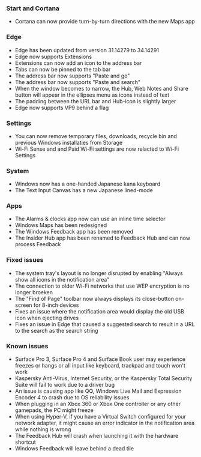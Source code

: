 ### Start and Cortana
- Cortana can now provide turn-by-turn directions with the new Maps app

### Edge
- Edge has been updated from version 31.14279 to 34.14291
- Edge now supports Extensions
- Extensions can now add an icon to the address bar
- Tabs can now be pinned to the tab bar
- The address bar now supports "Paste and go"
- The address bar now supports "Paste and search"
- When the window becomes to narrow, the Hub, Web Notes and Share button will appear in the ellipses menu as icons instead of text
- The padding between the URL bar and Hub-icon is slightly larger
- Edge now supports VP9 behind a flag

### Settings
- You can now remove temporary files, downloads, recycle bin and previous Windows installaties from Storage
- Wi-Fi Sense and and Paid Wi-Fi settings are now relacted to Wi-Fi Settings

### System
- Windows now has a one-handed Japanese kana keyboard
- The Text Input Canvas has a new Japanese lined-mode

### Apps
- The Alarms & clocks app now can use an inline time selector
- Windows Maps has been redesigned
- The Windows Feedback app has been removed
- The Insider Hub app has been renamed to Feedback Hub and can now process Feedback

### Fixed issues
- The system tray's layout is no longer disrupted by enabling "Always show all icons in the notification area"
- The connection to older Wi-Fi networks that use WEP encryption is no longer broeken
- The "Find of Page" toolbar now always displays its close-button on-screen for 8-inch devices
- Fixes an issue where the notification area would display the old USB icon when ejecting drives
- Fixes an issue in Edge that caused a suggested search to result in a URL to the search as the search string

### Known issues
- Surface Pro 3, Surface Pro 4 and Surface Book user may experience freezes or hangs or all input like keyboard, trackpad and touch won't work
- Kaspersky Anti-Virus, Internet Security, or the Kaspersky Total Security Suite will fail to work due to a driver bug
- An issue is causing app like QQ, Windows Live Mail and Expression Encoder 4 to crash due to OS reliability issues
- When plugging in an Xbox 360 or Xbox One controller or any other gamepads, the PC might freeze
- When using Hyper-V, if you have a Virtual Switch configured for your network adapter, it might cause an error indicator in the notification area while nothing is wrong
- The Feedback Hub will crash when launching it with the hardware shortcut
- Windows Feedback will leave behind a dead tile
